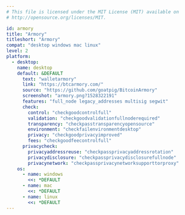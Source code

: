 ```yaml
---
# This file is licensed under the MIT License (MIT) available on
# http://opensource.org/licenses/MIT.

id: armory
title: "Armory"
titleshort: "Armory"
compat: "desktop windows mac linux"
level: 2
platform:
  - desktop:
    name: desktop
    default: &DEFAULT
      text: "walletarmory"
      link: "https://btcarmory.com/"
      source: "https://github.com/goatpig/BitcoinArmory"
      screenshot: "armory.png?1528322191"
      features: "full_node legacy_addresses multisig segwit"
      check:
        control: "checkgoodcontrolfull"
        validation: "checkgoodvalidationfullnoderequired"
        transparency: "checkpasstransparencyopensource"
        environment: "checkfailenvironmentdesktop"
        privacy: "checkgoodprivacyimproved"
        fees: "checkgoodfeecontrolfull"
      privacycheck:
        privacyaddressreuse: "checkpassprivacyaddressrotation"
        privacydisclosure: "checkpassprivacydisclosurefullnode"
        privacynetwork: "checkpassprivacynetworksupporttorproxy"
    os:
      - name: windows
        <<: *DEFAULT
      - name: mac
        <<: *DEFAULT
      - name: linux
        <<: *DEFAULT
---
```

